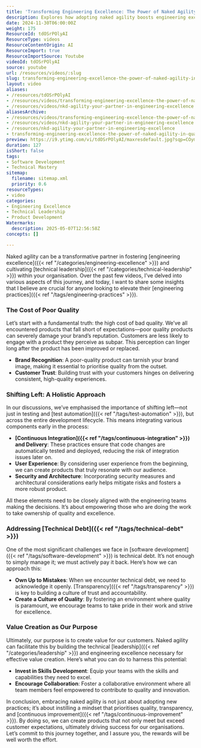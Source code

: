 ```yaml
---
title: 'Transforming Engineering Excellence: The Power of Naked Agility in Quality and Leadership'
description: Explores how adopting naked agility boosts engineering excellence, quality, and leadership by addressing technical debt, shifting left, and fostering a culture of improvement.
date: 2024-11-30T06:00:00Z
weight: 175
ResourceId: tdOSrPOlyAI
ResourceType: videos
ResourceContentOrigin: AI
ResourceImport: true
ResourceImportSource: Youtube
videoId: tdOSrPOlyAI
source: youtube
url: /resources/videos/:slug
slug: transforming-engineering-excellence-the-power-of-naked-agility-in-quality-and-leadership
layout: video
aliases:
- /resources/tdOSrPOlyAI
- /resources/videos/transforming-engineering-excellence-the-power-of-naked-agility-in-quality-and-leadership
- /resources/videos/nkd-agility-your-partner-in-engineering-excellence
aliasesArchive:
- /resources/videos/transforming-engineering-excellence-the-power-of-naked-agility-in-quality-and-leadership
- /resources/videos/nkd-agility-your-partner-in-engineering-excellence
- /resources/nkd-agility-your-partner-in-engineering-excellence
- transforming-engineering-excellence-the-power-of-naked-agility-in-quality-and-leadership
preview: https://i9.ytimg.com/vi/tdOSrPOlyAI/maxresdefault.jpg?sqp=COymp7oG&rs=AOn4CLAWEG3GhslAtEUFyG4Q62XYoQlRRA
duration: 127
isShort: false
tags:
- Software Development
- Technical Mastery
sitemap:
  filename: sitemap.xml
  priority: 0.6
resourceTypes:
- video
categories:
- Engineering Excellence
- Technical Leadership
- Product Development
Watermarks:
  description: 2025-05-07T12:56:58Z
concepts: []

---
```

Naked agility can be a transformative partner in fostering [engineering excellence]({{< ref "/categories/engineering-excellence" >}}) and cultivating [technical leadership]({{< ref "/categories/technical-leadership" >}}) within your organisation. Over the past few videos, I’ve delved into various aspects of this journey, and today, I want to share some insights that I believe are crucial for anyone looking to elevate their [engineering practices]({{< ref "/tags/engineering-practices" >}}).

### The Cost of Poor Quality

Let’s start with a fundamental truth: the high cost of bad quality. We’ve all encountered products that fall short of expectations—poor quality products can severely damage your brand’s reputation. Customers are less likely to engage with a product they perceive as subpar. This perception can linger long after the product has been improved or replaced. 

- **Brand Recognition**: A poor-quality product can tarnish your brand image, making it essential to prioritise quality from the outset.
- **Customer Trust**: Building trust with your customers hinges on delivering consistent, high-quality experiences.

### Shifting Left: A Holistic Approach

In our discussions, we’ve emphasised the importance of shifting left—not just in testing and [test automation]({{< ref "/tags/test-automation" >}}), but across the entire development lifecycle. This means integrating various components early in the process:

- **[Continuous Integration]({{< ref "/tags/continuous-integration" >}}) and Delivery**: These practices ensure that code changes are automatically tested and deployed, reducing the risk of integration issues later on.
- **User Experience**: By considering user experience from the beginning, we can create products that truly resonate with our audience.
- **Security and Architecture**: Incorporating security measures and architectural considerations early helps mitigate risks and fosters a more robust product.

All these elements need to be closely aligned with the engineering teams making the decisions. It’s about empowering those who are doing the work to take ownership of quality and excellence.

### Addressing [Technical Debt]({{< ref "/tags/technical-debt" >}})

One of the most significant challenges we face in [software development]({{< ref "/tags/software-development" >}}) is technical debt. It’s not enough to simply manage it; we must actively pay it back. Here’s how we can approach this:

- **Own Up to Mistakes**: When we encounter technical debt, we need to acknowledge it openly. [Transparency]({{< ref "/tags/transparency" >}}) is key to building a culture of trust and accountability.
- **Create a Culture of Quality**: By fostering an environment where quality is paramount, we encourage teams to take pride in their work and strive for excellence.

### Value Creation as Our Purpose

Ultimately, our purpose is to create value for our customers. Naked agility can facilitate this by building the technical [leadership]({{< ref "/categories/leadership" >}}) and engineering excellence necessary for effective value creation. Here’s what you can do to harness this potential:

- **Invest in Skills Development**: Equip your teams with the skills and capabilities they need to excel.
- **Encourage Collaboration**: Foster a collaborative environment where all team members feel empowered to contribute to quality and innovation.

In conclusion, embracing naked agility is not just about adopting new practices; it’s about instilling a mindset that prioritises quality, transparency, and [continuous improvement]({{< ref "/tags/continuous-improvement" >}}). By doing so, we can create products that not only meet but exceed customer expectations, ultimately driving success for our organisations. Let’s commit to this journey together, and I assure you, the rewards will be well worth the effort.
